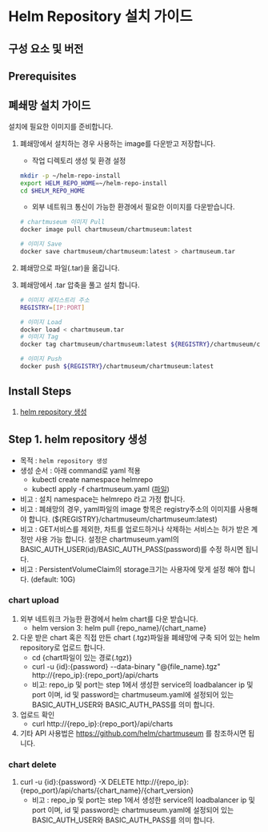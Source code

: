 
# Helm Repository 설치 가이드

## 구성 요소 및 버전

## Prerequisites

## 폐쇄망 설치 가이드
설치에 필요한 이미지를 준비합니다.

1. 폐쇄망에서 설치하는 경우 사용하는 image를 다운받고 저장합니다.

   - 작업 디렉토리 생성 및 환경 설정

   ```bash
   mkdir -p ~/helm-repo-install
   export HELM_REPO_HOME=~/helm-repo-install
   cd $HELM_REPO_HOME
   ```

   - 외부 네트워크 통신이 가능한 환경에서 필요한 이미지를 다운받습니다.

   ```bash
   # chartmuseum 이미지 Pull
   docker image pull chartmuseum/chartmuseum:latest

   # 이미지 Save
   docker save chartmuseum/chartmuseum:latest > chartmuseum.tar
   ```

2. 폐쇄망으로 파일(.tar)을 옮깁니다.

3. 폐쇄망에서 .tar 압축을 풀고 설치 합니다.

   ```bash
   # 이미지 레지스트리 주소
   REGISTRY=[IP:PORT]

   # 이미지 Load
   docker load < chartmuseum.tar
   # 이미지 Tag
   docker tag chartmuseum/chartmuseum:latest ${REGISTRY}/chartmuseum/chartmuseum:latest

   # 이미지 Push
   docker push ${REGISTRY}/chartmuseum/chartmuseum:latest
   ```

## Install Steps
1. [helm repository 생성](#Step-1-helm-repository-생성)

## Step 1. helm repository 생성
- 목적 : `helm repository 생성`
- 생성 순서 : 아래 command로 yaml 적용
    - kubectl create namespace helmrepo
    - kubectl apply -f chartmuseum.yaml ([파일](./manifest/chartmuseum.yaml))
- 비고 : 설치 namespace는 helmrepo 라고 가정 합니다.
- 비고 : 폐쇄망의 경우, yaml파일의 image 항목은 registry주소의 이미지를 사용해야 합니다. (${REGISTRY}/chartmuseum/chartmuseum:latest)
- 비고 : GET서비스를 제외한, 차트를 업로드하거나 삭제하는 서비스는 허가 받은 계정만 사용 가능 합니다. 설정은 chartmuseum.yaml의 BASIC_AUTH_USER(id)/BASIC_AUTH_PASS(password)를 수정 하시면 됩니다.
- 비고 : PersistentVolumeClaim의 storage크기는 사용자에 맞게 설정 해야 합니다. (default: 10G)


### chart upload
1. 외부 네트워크 가능한 환경에서 helm chart를 다운 받습니다.
    - helm version 3: helm pull {repo_name}/{chart_name}
2. 다운 받은 chart 혹은 직접 만든 chart (.tgz)파일을 폐쇄망에 구축 되어 있는 helm repository로 업로드 합니다.
    - cd {chart파일이 있는 경로(.tgz)}
    - curl -u {id}:{password} --data-binary "@{file_name}.tgz" http://{repo_ip}:{repo_port}/api/charts
    - 비고: repo_ip 및 port는 step 1에서 생성한 service의 loadbalancer ip 및 port 이며, id 및 password는 chartmuseum.yaml에 설정되어 있는 BASIC_AUTH_USER와 BASIC_AUTH_PASS를 의미 합니다.
3. 업로드 확인
    - curl http://{repo_ip}:{repo_port}/api/charts
4. 기타 API 사용법은 https://github.com/helm/chartmuseum 를 참조하시면 됩니다.

### chart delete
1. curl -u {id}:{password} -X DELETE http://{repo_ip}:{repo_port}/api/charts/{chart_name}/{chart_version}
    - 비고 : repo_ip 및 port는 step 1에서 생성한 service의 loadbalancer ip 및 port 이며, id 및 password는 chartmuseum.yaml에 설정되어 있는 BASIC_AUTH_USER와 BASIC_AUTH_PASS를 의미 합니다.